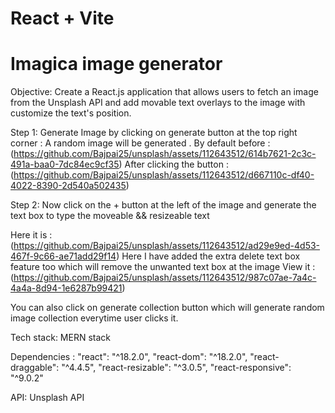 # React + Vite
# Imagica image generator 
Objective:
Create a React.js application that allows users to fetch an image from the Unsplash API and  add movable text overlays to the image with customize the text's position.

Step 1: Generate Image by clicking on generate button at the top right corner :
A random image will be generated .
By default before :(https://github.com/Bajpai25/unsplash/assets/112643512/614b7621-2c3c-491a-baa0-7dc84ec9cf35)
After clicking the button :(https://github.com/Bajpai25/unsplash/assets/112643512/d667110c-df40-4022-8390-2d540a502435)

 Step 2: Now click on the + button at the left of the image and generate the text box to type the moveable && resizeable text 
 
 Here it is :(https://github.com/Bajpai25/unsplash/assets/112643512/ad29e9ed-4d53-467f-9c66-ae71add29f14)
Here I have added the extra delete text box feature too which will remove the unwanted text box at the image 
View it :(https://github.com/Bajpai25/unsplash/assets/112643512/987c07ae-7a4c-4a4a-8d94-1e6287b99421)

You can also click on generate collection button which will generate random image collection everytime user clicks it.

Tech stack: MERN stack 

Dependencies :  "react": "^18.2.0",
    "react-dom": "^18.2.0",
    "react-draggable": "^4.4.5",
    "react-resizable": "^3.0.5",
    "react-responsive": "^9.0.2"
    
API: Unsplash API 





